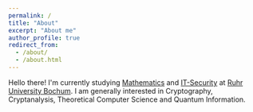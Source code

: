 ```yaml
---
permalink: /
title: "About"
excerpt: "About me"
author_profile: true
redirect_from: 
  - /about/
  - /about.html
---
```


Hello there! I'm currently studying [Mathematics](https://math.ruhr-uni-bochum.de/en/) and [IT-Security](https://informatik.rub.de/en/) at [Ruhr University Bochum](https://www.ruhr-uni-bochum.de/en). I am generally interested in Cryptography, Cryptanalysis, Theoretical Computer Science and Quantum Information.
